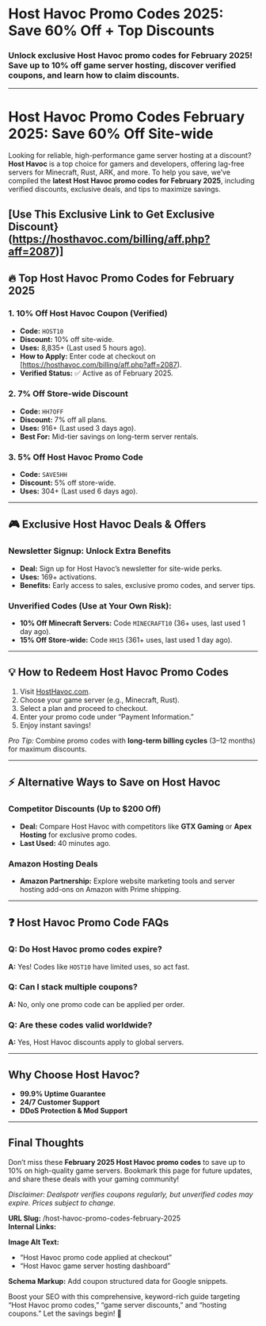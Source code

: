 # Host Havoc Promo Codes 2025: Save 60% Off + Top Discounts  
### Unlock exclusive Host Havoc promo codes for February 2025! Save up to 10% off game server hosting, discover verified coupons, and learn how to claim discounts.  

---

# Host Havoc Promo Codes February 2025: Save 60% Off Site-wide  

Looking for reliable, high-performance game server hosting at a discount? **Host Havoc** is a top choice for gamers and developers, offering lag-free servers for Minecraft, Rust, ARK, and more. To help you save, we’ve compiled the **latest Host Havoc promo codes for February 2025**, including verified discounts, exclusive deals, and tips to maximize savings.  

[Use This Exclusive Link to Get Exclusive Discount} (https://hosthavoc.com/billing/aff.php?aff=2087)]
---

## 🔥 Top Host Havoc Promo Codes for February 2025  

### 1. **10% Off Host Havoc Coupon (Verified)**  
   - **Code:** `HOST10`  
   - **Discount:** 10% off site-wide.  
   - **Uses:** 8,835+ (Last used 5 hours ago).  
   - **How to Apply:** Enter code at checkout on [https://hosthavoc.com/billing/aff.php?aff=2087).  
   - **Verified Status:** ✅ Active as of February 2025.  

### 2. **7% Off Store-wide Discount**  
   - **Code:** `HH7OFF`  
   - **Discount:** 7% off all plans.  
   - **Uses:** 916+ (Last used 3 days ago).  
   - **Best For:** Mid-tier savings on long-term server rentals.  

### 3. **5% Off Host Havoc Promo Code**  
   - **Code:** `SAVE5HH`  
   - **Discount:** 5% off store-wide.  
   - **Uses:** 304+ (Last used 6 days ago).  

---

## 🎮 Exclusive Host Havoc Deals & Offers  

### Newsletter Signup: Unlock Extra Benefits  
   - **Deal:** Sign up for Host Havoc’s newsletter for site-wide perks.  
   - **Uses:** 169+ activations.  
   - **Benefits:** Early access to sales, exclusive promo codes, and server tips.  

### Unverified Codes (Use at Your Own Risk):  
   - **10% Off Minecraft Servers:** Code `MINECRAFT10` (36+ uses, last used 1 day ago).  
   - **15% Off Store-wide:** Code `HH15` (361+ uses, last used 1 day ago).  

---

## 💡 How to Redeem Host Havoc Promo Codes  
1. Visit [HostHavoc.com](https://hosthavoc.com/index.php).  
2. Choose your game server (e.g., Minecraft, Rust).  
3. Select a plan and proceed to checkout.  
4. Enter your promo code under “Payment Information.”  
5. Enjoy instant savings!  

*Pro Tip:* Combine promo codes with **long-term billing cycles** (3–12 months) for maximum discounts.  

---

## ⚡ Alternative Ways to Save on Host Havoc  

### Competitor Discounts (Up to $200 Off)  
   - **Deal:** Compare Host Havoc with competitors like **GTX Gaming** or **Apex Hosting** for exclusive promo codes.  
   - **Last Used:** 40 minutes ago.  

### Amazon Hosting Deals  
   - **Amazon Partnership:** Explore website marketing tools and server hosting add-ons on Amazon with Prime shipping.  


---

## ❓ Host Havoc Promo Code FAQs  

### Q: Do Host Havoc promo codes expire?  
**A:** Yes! Codes like `HOST10` have limited uses, so act fast.  

### Q: Can I stack multiple coupons?  
**A:** No, only one promo code can be applied per order.  

### Q: Are these codes valid worldwide?  
**A:** Yes, Host Havoc discounts apply to global servers.  

---

## Why Choose Host Havoc?  
- **99.9% Uptime Guarantee**  
- **24/7 Customer Support**  
- **DDoS Protection & Mod Support**  

---

## Final Thoughts  
Don’t miss these **February 2025 Host Havoc promo codes** to save up to 10% on high-quality game servers. Bookmark this page for future updates, and share these deals with your gaming community!  

*Disclaimer: Dealspotr verifies coupons regularly, but unverified codes may expire. Prices subject to change.*  

**URL Slug:** /host-havoc-promo-codes-february-2025  
**Internal Links:**  

**Image Alt Text:**  
- “Host Havoc promo code applied at checkout”  
- “Host Havoc game server hosting dashboard”  

**Schema Markup:** Add coupon structured data for Google snippets.  

Boost your SEO with this comprehensive, keyword-rich guide targeting “Host Havoc promo codes,” “game server discounts,” and “hosting coupons.” Let the savings begin! 🚀
